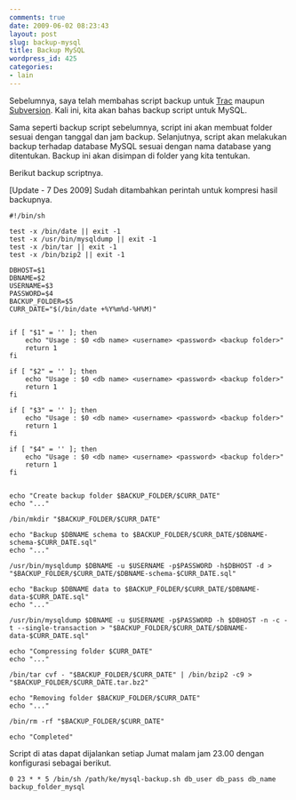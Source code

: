 ```yaml
---
comments: true
date: 2009-06-02 08:23:43
layout: post
slug: backup-mysql
title: Backup MySQL
wordpress_id: 425
categories:
- lain
---
```


Sebelumnya, saya telah membahas script backup untuk [Trac](http://endy.artivisi.com/blog/lain/backup-trac/) maupun [Subversion](http://endy.artivisi.com/blog/aplikasi/svn-parentpath-backup/). Kali ini, kita akan bahas backup script untuk MySQL. 

Sama seperti backup script sebelumnya, script ini akan membuat folder sesuai dengan tanggal dan jam backup. Selanjutnya, script akan melakukan backup terhadap database MySQL sesuai dengan nama database yang ditentukan. Backup ini akan disimpan di folder yang kita tentukan. 

Berikut backup scriptnya.

[Update - 7 Des 2009] Sudah ditambahkan perintah untuk kompresi hasil backupnya.



    
    
    #!/bin/sh
    
    test -x /bin/date || exit -1
    test -x /usr/bin/mysqldump || exit -1
    test -x /bin/tar || exit -1
    test -x /bin/bzip2 || exit -1
    
    DBHOST=$1
    DBNAME=$2
    USERNAME=$3
    PASSWORD=$4
    BACKUP_FOLDER=$5
    CURR_DATE="$(/bin/date +%Y%m%d-%H%M)"
    
    
    if [ "$1" = '' ]; then
        echo "Usage : $0 <db name> <username> <password> <backup folder>"
        return 1
    fi
    
    if [ "$2" = '' ]; then
        echo "Usage : $0 <db name> <username> <password> <backup folder>"
        return 1
    fi
    
    if [ "$3" = '' ]; then
        echo "Usage : $0 <db name> <username> <password> <backup folder>"
        return 1
    fi
    
    if [ "$4" = '' ]; then
        echo "Usage : $0 <db name> <username> <password> <backup folder>"
        return 1
    fi
    
    
    echo "Create backup folder $BACKUP_FOLDER/$CURR_DATE"
    echo "..."
    
    /bin/mkdir "$BACKUP_FOLDER/$CURR_DATE"
    
    echo "Backup $DBNAME schema to $BACKUP_FOLDER/$CURR_DATE/$DBNAME-schema-$CURR_DATE.sql"
    echo "..."
    
    /usr/bin/mysqldump $DBNAME -u $USERNAME -p$PASSWORD -h$DBHOST -d > "$BACKUP_FOLDER/$CURR_DATE/$DBNAME-schema-$CURR_DATE.sql"
    
    echo "Backup $DBNAME data to $BACKUP_FOLDER/$CURR_DATE/$DBNAME-data-$CURR_DATE.sql"
    echo "..."
    
    /usr/bin/mysqldump $DBNAME -u $USERNAME -p$PASSWORD -h $DBHOST -n -c -t --single-transaction > "$BACKUP_FOLDER/$CURR_DATE/$DBNAME-data-$CURR_DATE.sql"
    
    echo "Compressing folder $CURR_DATE"
    echo "..."
    
    /bin/tar cvf - "$BACKUP_FOLDER/$CURR_DATE" | /bin/bzip2 -c9 > "$BACKUP_FOLDER/$CURR_DATE.tar.bz2"
    
    echo "Removing folder $BACKUP_FOLDER/$CURR_DATE"
    echo "..."
    
    /bin/rm -rf "$BACKUP_FOLDER/$CURR_DATE"
    
    echo "Completed"
    



Script di atas dapat dijalankan setiap Jumat malam jam 23.00 dengan konfigurasi sebagai berikut. 


    
    
    0 23 * * 5 /bin/sh /path/ke/mysql-backup.sh db_user db_pass db_name backup_folder_mysql
    
